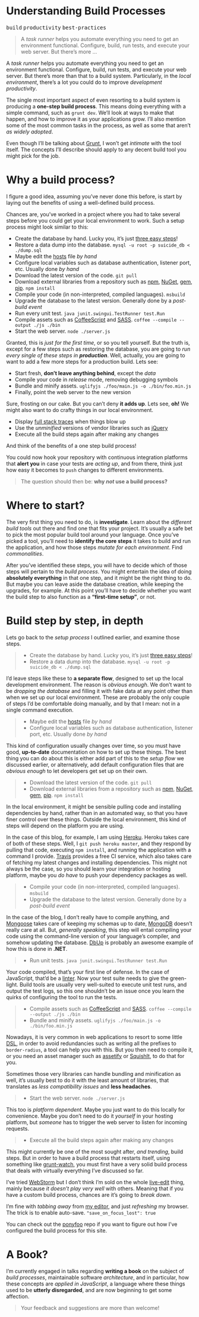 <div></div>

<h1>Understanding Build Processes</h1>

<p><kbd>build</kbd> <kbd>productivity</kbd> <kbd>best-practices</kbd></p>

<blockquote><p>A <em>task runner</em> helps you automate everything you need to get an environment functional. Configure, build, run tests, and execute your web server. But there&#x2019;s more &#x2026;</p></blockquote>

<div><p>A <em>task runner</em> helps you automate everything you need to get an environment functional. Configure, build, run tests, and execute your web server. But there&#x2019;s more than that to a build system. Particularly, in the <em>local environment</em>, there&#x2019;s a lot you could do to improve <em>development productivity</em>.</p></div>

<div></div>

<div><p>The single most important aspect of even resorting to a build system is producing a <strong>one-step build process</strong>. This means doing everything with a simple command, such as <code class="md-code md-code-inline">grunt dev</code>. We&#x2019;ll look at ways to make that happen, and how to improve it as your applications grow. I&#x2019;ll also mention some of the most common tasks in the process, as well as some that aren&#x2019;t <em>as widely adopted</em>.</p> <p>Even though I&#x2019;ll be talking about <a href="http://gruntjs.com/" target="_blank">Grunt</a>, I won&#x2019;t get <em>intimate</em> with the tool itself. The concepts I&#x2019;ll describe should apply to any decent build tool you might pick for the job.</p></div>

<div><h1 id="why-a-build-process">Why a build process?</h1> <p>I figure a good idea, assuming you&#x2019;ve never done this before, is start by laying out the benefits of using a well-defined build process.</p> <p>Chances are, you&#x2019;ve worked in a project where you had to take several steps before you could get your local environment to work. Such a setup process might look similar to this:</p> <ul> <li>Create the database by hand. Lucky you, it&#x2019;s just <a href="http://www.linux.org/article/view/create-mysql-database-via-command-line" target="_blank" aria-label="Create MySQL database via command line">three easy steps</a>!</li> <li>Restore a data dump into the database. <code class="md-code md-code-inline">mysql -u root -p suicide_db &lt; ./dump.sql</code></li> <li>Maybe edit the <a href="https://en.wikipedia.org/wiki/Hosts_(file)" target="_blank" aria-label="hosts file explained">hosts</a> file <em>by hand</em></li> <li>Configure local variables such as database authentication, listener port, etc. Usually done <em>by hand</em></li> <li>Download the latest version of the code. <code class="md-code md-code-inline">git pull</code></li> <li>Download external libraries from a repository such as <a href="https://npmjs.org/" target="_blank" aria-label="npm packages">npm</a>, <a href="http://nuget.org/" target="_blank" aria-label="NuGet repository">NuGet</a>, <a href="http://rubygems.org/" target="_blank" aria-label="Ruby gems">gem</a>, <a href="https://pypi.python.org/pypi/pip" target="_blank" aria-label="Python package index">pip</a>. <code class="md-code md-code-inline">npm install</code></li> <li>Compile your code (in non-interpreted, compiled languages). <code class="md-code md-code-inline">msbuild</code></li> <li>Upgrade the database to the latest version. Generally done by a <em>post-build event</em></li> <li>Run every unit test. <code class="md-code md-code-inline">java junit.swingui.TestRunner test.Run</code></li> <li>Compile assets such as <a href="http://coffeescript.org/" target="_blank" aria-label="CoffeeScript Language">CoffeeScript</a> and <a href="http://sass-lang.com/" target="_blank" aria-label="SASS Language">SASS</a>. <code class="md-code md-code-inline">coffee --compile --output ./js ./bin</code></li> <li>Start the web server. <code class="md-code md-code-inline">node ./server.js</code></li> </ul> <p>Granted, this is <em>just for the first time</em>, or so you tell yourself. But the truth is, except for a few steps such as restoring the database, you are going to <em>run every single of these steps in <strong>production</strong></em>. Well, actually, you are going to want to add a few more steps for a production build. Lets see:</p> <ul> <li>Start fresh, <strong>don&#x2019;t leave anything behind</strong>, except the <em>data</em></li> <li>Compile your code in <em>release</em> mode, removing debugging symbols</li> <li>Bundle and minify assets. <code class="md-code md-code-inline">uglifyjs ./foo/main.js -o ./bin/foo.min.js</code></li> <li>Finally, point the web server to the new version</li> </ul> <p>Sure, frosting on our cake. But you can&#x2019;t deny <strong>it adds up</strong>. Lets see, <strong>oh!</strong> We might also want to do crafty things in our local environment.</p> <ul> <li>Display <a href="https://ponyfoo.com/2013/03/06/defensive-design" aria-label="Defensive Design">full stack traces</a> when things blow up</li> <li>Use the <em>unminified</em> versions of vendor libraries such as <a href="http://jquery.com/" target="_blank" aria-label="jQuery library">jQuery</a></li> <li>Execute all the build steps again after making any changes</li> </ul> <p>And think of the benefits of a one step build process!</p> <p>You could now hook your repository with continuous integration platforms that <strong>alert you</strong> in case your tests are <em>acting up</em>, and from there, think just how easy it becomes to <code class="md-code md-code-inline">push</code> changes to different environments.</p> <blockquote> <p>The question should then be: <strong>why <em>not</em> use a build process?</strong></p> </blockquote> <h1 id="where-to-start">Where to start?</h1> <p>The very first thing you need to do, is <strong>investigate</strong>. Learn about the <em>different build tools</em> out there and find one that fits your project. It&#x2019;s usually a safe bet to pick the most popular build tool around your language. Once you&#x2019;ve picked a tool, you&#x2019;ll need to <strong>identify the core steps</strong> it takes to build and run the application, and how those steps <em>mutate for each environment</em>. Find <em>commonalities</em>.</p> <p>After you&#x2019;ve identified these steps, you will have to decide which of those steps will pertain to the <em>build process</em>. You might entertain the idea of doing <strong>absolutely everything</strong> in that one step, and it might be the right thing to do. But maybe you can leave aside the database creation, while keeping the upgrades, for example. At this point you&#x2019;ll have to decide whether you want the build step to also function as a <strong>&#x201C;first-time setup&#x201D;</strong>, or not.</p> <h1 id="build-step-by-step-in-depth">Build step by step, in depth</h1> <p>Lets go back to the <em>setup process</em> I outlined earlier, and examine those steps.</p> <blockquote> <ul> <li>Create the database by hand. Lucky you, it&#x2019;s just <a href="http://www.linux.org/article/view/create-mysql-database-via-command-line" target="_blank" aria-label="Create MySQL database via command line">three easy steps</a>!</li> <li>Restore a data dump into the database. <code class="md-code md-code-inline">mysql -u root -p suicide_db &lt; ./dump.sql</code></li> </ul> </blockquote> <p>I&#x2019;d leave steps like these to <strong>a separate flow</strong>, designed to set up the local development environment. The reason is <em>obvious enough</em>. We don&#x2019;t want to be <em>dropping the database</em> and filling it with fake data at any point other than when we set up our local environment. These are probably the only couple of steps I&#x2019;d be comfortable doing manually, and by that I mean: not in a single command execution.</p> <blockquote> <ul> <li>Maybe edit the <a href="https://en.wikipedia.org/wiki/Hosts_(file)" target="_blank" aria-label="hosts file explained">hosts</a> file <em>by hand</em></li> <li>Configure local variables such as database authentication, listener port, etc. Usually done <em>by hand</em></li> </ul> </blockquote> <p>This kind of configuration usually changes over time, so you must have good, <strong>up-to-date</strong> documentation on how to set up these things. The best thing you can do about this is either add part of this to the <em>setup flow</em> we discussed earlier, or alternatively, add default configuration files that are <em>obvious enough</em> to let developers get set up on their own.</p> <blockquote> <ul> <li>Download the latest version of the code. <code class="md-code md-code-inline">git pull</code></li> <li>Download external libraries from a repository such as <a href="https://npmjs.org/" target="_blank" aria-label="npm packages">npm</a>, <a href="http://nuget.org/" target="_blank" aria-label="NuGet repository">NuGet</a>, <a href="http://rubygems.org/" target="_blank" aria-label="Ruby gems">gem</a>, <a href="https://pypi.python.org/pypi/pip" target="_blank" aria-label="Python package index">pip</a>. <code class="md-code md-code-inline">npm install</code></li> </ul> </blockquote> <p>In the local environment, it might be sensible pulling code and installing dependencies by hand, rather than in an automated way, so that you have finer control over these things. Outside the local environment, this kind of steps will depend on the platform you are using.</p> <p>In the case of this blog, for example, I am using <a href="https://www.heroku.com/" target="_blank" aria-label="Heroku Cloud Application Platform">Heroku</a>. Heroku takes care of both of these steps. Well, I <code class="md-code md-code-inline">git push heroku master</code>, and they respond by pulling that code, executing <code class="md-code md-code-inline">npm install</code>, and running the application with a command I provide. <a href="https://travis-ci.org/" target="_blank" aria-label="Travis: Free Hosted Continuous Integration">Travis</a> provides a free CI service, which also takes care of fetching my latest changes and installing dependencies. This might not always be the case, so you should learn your integration or hosting platform, maybe you <em>do have</em> to push your dependency packages as well.</p> <blockquote> <ul> <li>Compile your code (in non-interpreted, compiled languages). <code class="md-code md-code-inline">msbuild</code></li> <li>Upgrade the database to the latest version. Generally done by a <em>post-build event</em></li> </ul> </blockquote> <p>In the case of the blog, I don&#x2019;t really have to compile anything, and <a href="http://mongoosejs.com/" target="_blank" aria-label="Mongoose ODM">Mongoose</a> takes care of keeping my schemas up to date, <a href="http://www.mongodb.org/" target="_blank" aria-label="MongoDB database engine">MongoDB</a> doesn&#x2019;t really care at all. But, <em>generally speaking</em>, this step will entail compiling your code using the command-line version of your language&#x2019;s compiler, and somehow updating the database. <a href="https://code.google.com/p/dbup/" target="_blank" aria-label="Upgrading SQL server databases the right way">DbUp</a> is probably an awesome example of how this is done in <strong>.NET</strong>.</p> <blockquote> <ul> <li>Run unit tests. <code class="md-code md-code-inline">java junit.swingui.TestRunner test.Run</code></li> </ul> </blockquote> <p>Your code compiled, that&#x2019;s your first line of defense. In the case of JavaScript, that&#x2019;d be a <a href="http://www.jshint.com/" target="_blank" aria-label="JSHint Code Quality Tool">linter</a>. Now your test suite needs to give the green-light. Build tools are usually very well-suited to execute unit test runs, and output the test logs, so this one shouldn&#x2019;t be an issue once you learn the quirks of configuring the tool to run the tests.</p> <blockquote> <ul> <li>Compile assets such as <a href="http://coffeescript.org/" target="_blank" aria-label="CoffeeScript Language">CoffeeScript</a> and <a href="http://sass-lang.com/" target="_blank" aria-label="SASS Language">SASS</a>. <code class="md-code md-code-inline">coffee --compile --output ./js ./bin</code></li> <li>Bundle and minify assets. <code class="md-code md-code-inline">uglifyjs ./foo/main.js -o ./bin/foo.min.js</code></li> </ul> </blockquote> <p>Nowadays, it is very common in web applications to resort to some little <a href="http://en.wikipedia.org/wiki/Domain-specific_language" target="_blank" aria-label="Domain Specific Language">DSL</a>, in order to avoid redundancies such as writing all the prefixes to <code class="md-code md-code-inline">border-radius</code>, a tool can help you with this. But you then need to compile it, or you need an asset manager such as <a href="https://github.com/bevacqua/node-assetify" target="_blank" aria-label="assetify: the Node asset manager">assetify</a> or <a href="https://github.com/jetheredge/SquishIt" target="_blank" aria-label="asset optimization library for .NET">SquishIt</a>, to do that for you.</p> <p>Sometimes those very libraries can handle bundling and minification as well, it&#x2019;s usually best to do it with the least amount of libraries, that translates as <em>less compatibility issues</em> and <strong>less headaches</strong>.</p> <blockquote> <ul> <li>Start the web server. <code class="md-code md-code-inline">node ./server.js</code></li> </ul> </blockquote> <p>This too is <em>platform dependent</em>. Maybe you just want to do this locally for convenience. Maybe you don&#x2019;t need to do it <em>yourself</em> in your hosting platform, but <em>someone</em> has to trigger the web server to listen for incoming requests.</p> <blockquote> <ul> <li>Execute all the build steps again after making any changes</li> </ul> </blockquote> <p>This might currently be one of the most sought after, <em>and trending</em>, build steps. But in order to have a build process that restarts itself, using something like <a href="https://github.com/gruntjs/grunt-contrib-watch" target="_blank" aria-label="grunt-contrib-watch on GitHub">grunt-watch</a>, you must first have a very solid build process that deals with virtually everything I&#x2019;ve discussed so far.</p> <p>I&#x2019;ve tried <a href="http://www.jetbrains.com/webstorm/" target="_blank" aria-label="WebStorm JavaScript IDE">WebStorm</a> but I don&#x2019;t think I&#x2019;m sold on the whole <a href="http://blog.jetbrains.com/webide/2012/08/liveedit-plugin-features-in-detail/" target="_blank" aria-label="LiveEdit plugin features in detail">live-edit</a> thing, mainly because <em>it doesn&#x2019;t play very well</em> with others. Meaning that if you have a custom build process, chances are it&#x2019;s going to <em>break down</em>.</p> <p>I&#x2019;m fine with <em>tabbing away</em> from <a href="http://www.sublimetext.com/" target="_blank" aria-label="Sublime Text Editor">my editor</a>, and just <em>refreshing</em> my browser. The trick is to enable auto-save. <code class="md-code md-code-inline">&quot;save_on_focus_lost&quot;: true</code></p> <p>You can check out the <a href="https://github.com/bevacqua/ponyfoo" target="_blank" aria-label="ponyfoo platform repository">ponyfoo</a> repo if you want to figure out how I&#x2019;ve configured the build process for this site.</p> <h1 id="a-book">A Book?</h1> <p>I&#x2019;m currently engaged in talks regarding <strong>writing a book</strong> on the subject of <em>build processes</em>, maintainable software <em>architecture</em>, and in particular, how these concepts are <em>applied in JavaScript</em>, a language where these things used to be <strong>utterly disregarded</strong>, and are now beginning to get some affection.</p> <blockquote> <p>Your feedback and suggestions are more than welcome!</p> </blockquote></div>
